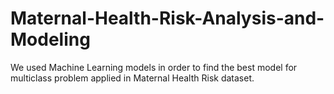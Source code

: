 # Maternal-Health-Risk-Analysis-and-Modeling
We used Machine Learning models in order to find the best model for multiclass problem applied in Maternal Health Risk dataset.
